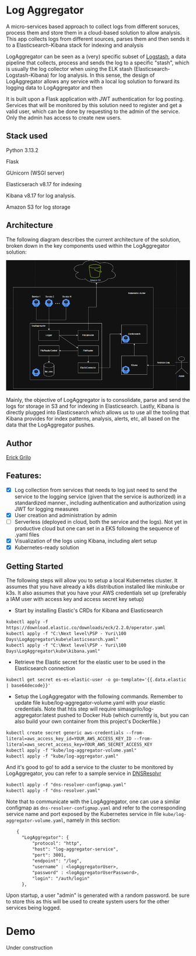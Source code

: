 # Log Aggregator

A micro-services based approach to collect logs from different soruces, process them and store them in a cloud-based solution to allow analysis. This app collects logs from different sources, parses them and then sends it to a Elasticsearch-Kibana stack for indexing and analysis

LogAggregator can be seen as a (very) specific subset of [Logstash](https://www.elastic.co/logstash), a data pipeline that collects, process and sends the log to a specific "stash", which is usually the log collector when using the ELK stash (Elasticsearch-Logstash-Kibana) for log analysis. In this sense, the design of LogAggregator allows any service with a local log solution to forward its logging data to LogAggregator and then 

It is built upon a Flask application with JWT authentication for log posting. Services that will be monitored by this solution need to register and get a valid user, which can be done by requesting to the admin of the service. Only the admin has access to create new users.

## Stack used

Python 3.13.2

Flask

GUnicorn (WSGI server)

Elasticserach v8.17 for indexing

Kibana v8.17 for log analysis.

Amazon S3 for log storage

## Architecture

The following diagram describes the current architecture of the solution, broken down in the key components used within the LogAggregator solution:

![](./docs/architecture.PNG)

Mainly, the objective of LogAggregator is to consolidate, parse and send the logs for storage in S3 and for indexing in Elasticsearch. Lastly, Kibana is directly plugged into Elasticsearch which allows us to use all the tooling that Kibana provides for index patterns, analysis, alerts, etc, all based on the data that the LogAggregator pushes.


## Author
[Erick Grilo](https://simasgrilo.github.io)

## Features:
- [X] Log collection from services that needs to log just need to send the service to the logging service (given that the service is authorized) in a standardized manner., including authentication and authorization using JWT for logging measures
- [X] User creation and administration by admin
- [ ] Serverless (deployed in cloud, both the service and the logs). Not yet in productive cloud but one can set in a EKS following the sequence of .yaml files
- [X] Visualization of the logs using Kibana, including alert setup
- [X] Kubernetes-ready solution

## Getting Started

The following steps will allow you to setup a local Kubernetes cluster. It assumes that you have already a k8s distribution installed like minikube or k3s. It also assumes that you have your AWS credentials set up (preferably a IAM user with access key and access secret key setup)

- Start by installing Elastic's CRDs for Kibana and Elasticsearch

```
kubectl apply -f https://download.elastic.co/downloads/eck/2.2.0/operator.yaml
kubectl apply -f "C:\Next level\PSP - Yuri\100 Days\LogAggregator\kube\elasticsearch.yaml"
kubectl apply -f "C:\Next level\PSP - Yuri\100 Days\LogAggregator\kube\kibana.yaml"
```

- Retrieve the Elastic secret for the elastic user to be used in the Elasticsearch connection
```
kubectl get secret es-es-elastic-user -o go-template='{{.data.elastic | base64decode}}'
```

- Setup the LogAggregator with the following commands. Remember to update file kube/log-aggregator-volume.yaml with your elastic credentials. Note that htis step will require simasgrilo/log-aggregator:latest pushed to Docker Hub (which currently is, but you can also build your own container from this project's Dockerfile.)
```
kubectl create secret generic aws-credentials --from-literal=aws_access_key_id=YOUR_AWS_ACCESS_KEY_ID --from-literal=aws_secret_access_key=YOUR_AWS_SECRET_ACCESS_KEY
kubectl apply -f "kube/log-aggregator-volume.yaml"
kubectl apply -f "kube/log-aggregator.yaml"
```

And it's good to go! to add a service to the cluster to be monitored by LogAggregator, you can refer to a sample service in [DNSResolvr](https://github.com/simasgrilo/DNSResolvr)

```
kubectl apply -f "dns-resolver-configmap.yaml"
kubectl apply -f "dns-resolver.yaml"
```

Note that to communicate with the LogAggregator, one can use a similar configmap as ```dns-resolver-configmap.yaml``` and refer to the corresponding service name and port exposed by the Kubernetes service in file ```kube/log-aggregator-volume.yaml```, namely in this section:

```  
    {
      "LogAggregator": {
          "protocol": "http",
          "host": "log-aggregator-service",
          "port": 3001,
          "endpoint": "/log",
          "username" : <logAggregatorUser>,
          "password" : <logAggregatorUserPassword>,
          "login": "/auth/login"
      },
```

Upon startup, a user "admin" is generated with a random password. be sure to store this as this will be used to create system users for the other services being logged.

# Demo

Under construction
